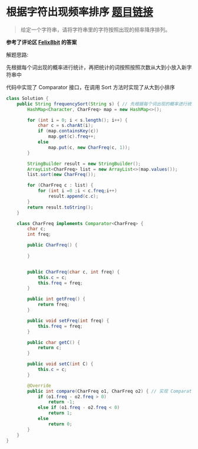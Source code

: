 ﻿# 根据字符出现频率排序 [题目链接](https://leetcode-cn.com/problems/sort-characters-by-frequency/)
> 给定一个字符串，请将字符串里的字符按照出现的频率降序排列。

**参考了评论区 [Felix8bit](https://leetcode-cn.com/felix8bit/) 的答案**

解题思路: 

先根据每个词出现的概率进行统计，再把统计的词按照按照次数从大到小放入新字符串中

代码中实现了 Comparator 接口，在调用 Sort 方法时实现了从大到小排序
```java
class Solution {
    public String frequencySort(String s) { // 先根据每个词出现的概率进行统计，再把统计的词按照按照次数从大到小放入新字符串中
        HashMap<Character, CharFreq> map = new HashMap<>();

        for (int i = 0; i < s.length(); i++) {
            char c = s.charAt(i);
            if (map.containsKey(c))
                map.get(c).freq++;
            else
                map.put(c, new CharFreq(c, 1));
        }

        StringBuilder result = new StringBuilder();
        ArrayList<CharFreq> list = new ArrayList<>(map.values());
        list.sort(new CharFreq());

        for (CharFreq c : list) {
            for (int i =0 ;i < c.freq;i++)
                result.append(c.c);
        }
        return result.toString();
    }

    class CharFreq implements Comparator<CharFreq> {
        char c;
        int freq;

        public CharFreq() {
            
        }


        public CharFreq(char c, int freq) {
            this.c = c;
            this.freq = freq;
        }

        public int getFreq() {
            return freq;
        }

        public void setFreq(int freq) {
            this.freq = freq;
        }

        public char getC() {
            return c;
        }

        public void setC(int C) {
            this.c = c;
        }

        @Override
        public int compare(CharFreq o1, CharFreq o2) { // 实现 Comparator 接口，让 CharFreq 可以使用 sort 方法
            if (o1.freq - o2.freq > 0)
                return -1;
            else if (o1.freq - o2.freq < 0)
                return 1;
            else
                return 0;
        }
    }
}
```

